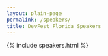 ```yaml
---
layout: plain-page
permalink: /speakers/
title: DevFest Florida Speakers
---
```


{% include speakers.html %}
